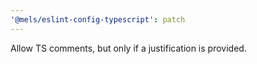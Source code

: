 ```yaml
---
'@mels/eslint-config-typescript': patch
---
```


Allow TS comments, but only if a justification is provided.
